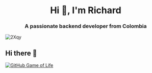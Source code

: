 <h1 align="center">Hi 👋, I'm Richard</h1>
<h3 align="center">A passionate backend developer from Colombia</h3>

![2Xqy](https://github.com/user-attachments/assets/9b342733-6e95-4736-bbee-6e7574967dbd)


## Hi there 👋

[![GitHub Game of Life](https://github4life.herokuapp.com/r1chardev.gif?z=6)](https://github4life.herokuapp.com/r1chardev)
<!--
**r1chardev/r1chardev** is a ✨ _special_ ✨ repository because its `README.md` (this file) appears on your GitHub profile.

Here are some ideas to get you started:

- 🔭 I’m currently working on ...
- 🌱 I’m currently learning ...
- 👯 I’m looking to collaborate on ...
- 🤔 I’m looking for help with ...
- 💬 Ask me about ...
- 📫 How to reach me: ...
- 😄 Pronouns: ...
- ⚡ Fun fact: ...
-->

